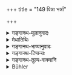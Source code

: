 +++
title = "149 पित्रा भर्त्रा"

+++

<details><summary>गङ्गानथ-मूलानुवादः</summary>

She should not seek separation from her father, husband or sons: by separating, the woman would render both families disreputable.—(147).
</details>

<details><summary>मेधातिथिः</summary>

अव्यवस्थानं वचनीयताहेतुः कथितो **गर्ह्ये कुर्याद्** इति । **एषां हि विरहेण** निवसन्ती गच्छन्ती वा ग्रामान्तरम् इत्य् अध्याहार्यम् ॥ ५.१४७ ॥
</details>

<details><summary>गङ्गानथ-भाष्यानुवादः</summary>

The ground for ‘disrepute’ would consist in the irregularity of her life; this is what is meant by the words ‘*would render both families disreputable*.’ This passage has to be explained as ‘By living or going about in other villages, apart from the persons mentioned, &c., &c.’—(147).
</details>

<details><summary>गङ्गानथ-टिप्पन्यः</summary>

(Verse 149 of others.)

This verse is quoted in *Vivādaratnākara* (p. 427);—in *Madanapārijāta* (p. 192);—in *Saṃskāramayūkha* (p. 118);—and in *Nṛsiṃhaprasāda* (Saṃskāra, p. 67a).
</details>

<details><summary>गङ्गानथ-तुल्य-वाक्यानि</summary>

*Yājñavalkya* (1.86).—‘On being deprived of her husband, she shall never
live separate from her father, mother, son, brother, father-in-law, mother-in-law or maternal uncle.’
</details>

<details><summary>Bühler</summary>

149	She must not seek to separate herself from her father, husband, or sons; by leaving them she would make both (her own and her husband's) families contemptible.
</details>
